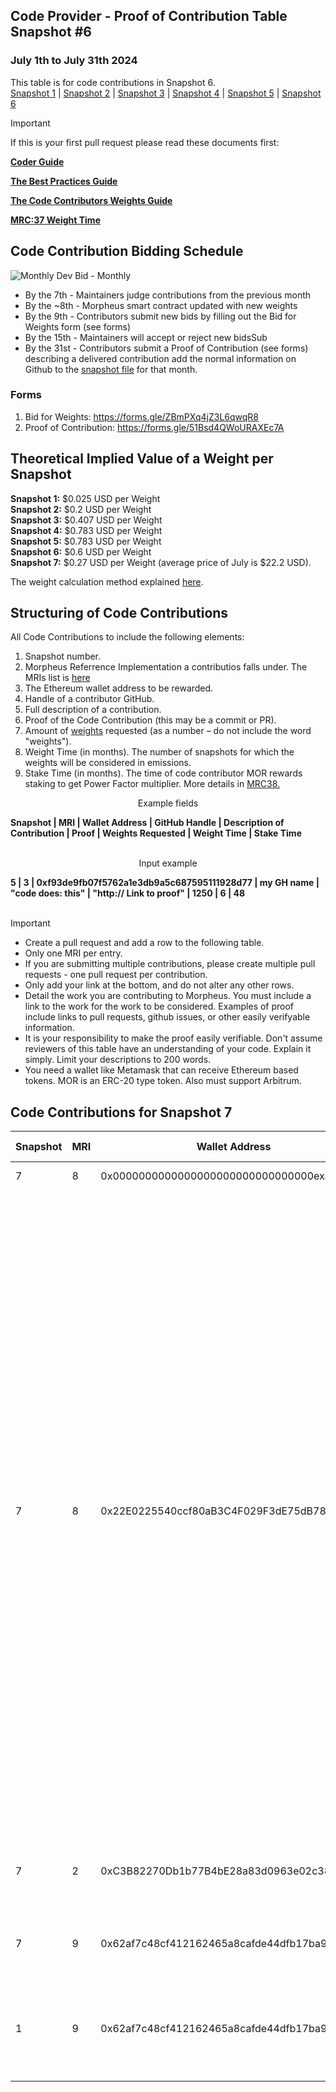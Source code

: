 ## Code Provider - Proof of Contribution Table Snapshot #6
### July 1th to July 31th 2024

This table is for code contributions in Snapshot 6.  
[Snapshot 1](https://github.com/MorpheusAIs/Docs/blob/main/Contributions/Code%20-%20Proof_Of_ContributionSnapshot1.md) | [Snapshot 2](https://github.com/MorpheusAIs/Docs/blob/main/Contributions/Code%20-%20Proof_Of_ContributionSnapshot2.md) | [Snapshot 3](https://github.com/MorpheusAIs/Docs/blob/main/Contributions/Code%20-%20Proof_Of_ContributionSnapshot3.md) | [Snapshot 4](https://github.com/MorpheusAIs/Docs/blob/main/Contributions/Code%20-%20Proof_Of_ContributionSnapshot4.md) | [Snapshot 5](https://github.com/MorpheusAIs/Docs/blob/main/Contributions/Code%20-%20Proof_Of_ContributionSnapshot5.md) | [Snapshot 6](https://github.com/MorpheusAIs/Docs/blob/main/Contributions/Code%20-%20Proof_Of_ContributionSnapshot6.md)

> [!IMPORTANT]  
> If this is your first pull request please read these documents first:
> 
> [**Coder Guide**](https://github.com/MorpheusAIs/Docs/blob/main/!KEYDOCS%20README%20FIRST!/Code%20Providers/Coder%20Guide.md)
>  
> [**The Best Practices Guide**](https://github.com/MorpheusAIs/Docs/blob/main/!KEYDOCS%20README%20FIRST!/Code%20Providers/Code%20Contributor%20Best%20Practices.md)
> 
> [**The Code Contributors Weights Guide**](https://github.com/MorpheusAIs/Docs/blob/main/!KEYDOCS%20README%20FIRST!/Code%20Providers/Code%20Contributor%20Weights%20Guide.md)
>   
> [**MRC:37 Weight Time**](https://github.com/MorpheusAIs/MRC/blob/main/IN%20PROGRESS/MRC37.md)

## Code Contribution Bidding Schedule

![Monthly Dev Bid - Monthly](https://github.com/MorpheusAIs/MRC/assets/76454555/b4c42782-ca45-4a87-9583-12357cab2e85)

- By the 7th - Maintainers judge contributions from the previous month
- By the ~8th - Morpheus smart contract updated with new weights
- By the 9th - Contributors submit new bids by filling out the Bid for Weights form (see forms) 
- By the 15th - Maintainers will accept or reject new bidsSub
- By the 31st - Contributors submit a Proof of Contribution (see forms) describing a delivered contribution add the normal information on Github to the [snapshot file](https://github.com/MorpheusAIs/Docs/tree/main/Contributions) for that month.

### Forms
1. Bid for Weights: https://forms.gle/ZBmPXq4jZ3L6qwqR8
2. Proof of Contribution: https://forms.gle/51Bsd4QWoURAXEc7A

## Theoretical Implied Value of a Weight per Snapshot
**Snapshot 1:** $0.025 USD per Weight  
**Snapshot 2:** $0.2 USD per Weight  
**Snapshot 3:** $0.407 USD per Weight  
**Snapshot 4:** $0.783 USD per Weight  
**Snapshot 5:** $0.783 USD per Weight  
**Snapshot 6:** $0.6 USD per Weight  
**Snapshot 7:** $0.27 USD per Weight (average price of July is $22.2 USD).

The weight calculation method explained [here](https://github.com/MorpheusAIs/Docs/blob/main/!KEYDOCS%20README%20FIRST!/Code%20Providers/Code%20Contributor%20Weights%20Guide.md#calculating-the-implied-value-of-weights).

## Structuring of Code Contributions

All Code Contributions to include the following elements:

1. Snapshot number.
2. Morpheus Referrence Implementation a contributios falls under. The MRIs list is [here](https://github.com/MorpheusAIs/Docs/blob/main/!KEYDOCS%20README%20FIRST!/Code%20Providers/Morpheus%20Reference%20Implementations%20(MRI).md)
3. The Ethereum wallet address to be rewarded.
4. Handle of a contributor GitHub.
5. Full description of a contribution.
6. Proof of the Code Contribution (this may be a commit or PR).
7. Amount of [weights](https://github.com/MorpheusAIs/Docs/blob/main/!KEYDOCS%20README%20FIRST!/Code%20Providers/Code%20Contributor%20Weights%20Guide.md#calculating-the-implied-value-of-weights) requested (as a number – do not include the word "weights").
8. Weight Time (in months). The number of snapshots for which the weights will be considered in emissions.
9. Stake Time (in months). The time of code contributor MOR rewards staking to get Power Factor multiplier. More details in [MRC38.](https://github.com/MorpheusAIs/MRC/blob/main/IN%20PROGRESS/MRC38.md)
   

<p align="center">Example fields</p>
<b>Snapshot | MRI | Wallet Address | GitHub Handle | Description of Contribution | Proof | Weights Requested | Weight Time | Stake Time </b>
<br><br>
<p align="center">Input example</p>
<b>5 | 3 | 0xf93de9fb07f5762a1e3db9a5c687595111928d77 | my GH name | "code does: this" | "http:// Link to proof" | 1250 | 6 | 48 </b>
<br><br>

> [!IMPORTANT]
>
> - Create a pull request and add a row to the following table.
> - Only one MRI per entry.
> - If you are submitting multiple contributions, please create multiple pull requests - one pull request per contribution.
> - Only add your link at the bottom, and do not alter any other rows.
> - Detail the work you are contributing to Morpheus. You must include a link to the work for the work to be considered. Examples of proof include links to pull requests, github issues, or other easily verifyable information.
> - It is your responsibility to make the proof easily verifiable. Don't assume reviewers of this table have an understanding of your code. Explain it simply. Limit your descriptions to 200 words.
> - You need a wallet like Metamask that can receive Ethereum based tokens. MOR is an ERC-20 type token. Also must support Arbitrum.

## Code Contributions for Snapshot 7

| **Snapshot** | **MRI** | **Wallet Address**                         | **GitHub Handle** | **Description of Contribution**        | **Proof of Contribution**   | **Weights Requested** | **Weight Time** | **Stake Time**
| ---------- | ----- | ------------------------------------------ | ----------------- | ---------------------------------- | --------------------------- | ------------- | -------- | ------ |
| 7            | 8       | 0x0000000000000000000000000000000example | contributor  | Description of Contribution  | Proof of contribution links | 1250  | 3 | 48 |
| 7            | 8       | 0x22E0225540ccf80aB3C4F029F3dE75dB785754A3 | NirmaanAI  | Developed a claiming application/dashboard that enables capital and code contributors to connect their wallets and easily claim their rewards. The application features a simple, effective UI and follows a three-step process. First, users connect their wallets to load their accrued rewards. Second, they claim these rewards to an Arbitrum receiver address of their choice. In the final step, a timer and current balance are displayed, updating in real-time when the tokens arrive, and a confirmation card shows the updated balance and the amount of reward sent to the Arbitrum wallet. Additionally, the application includes a separate page where users can track their MOR token holdings on Arbitrum without needing to connect their wallets. This application is built directly on top of the distribution contract, ensuring direct interaction with the contract through our efficient and aesthetically pleasing UI. The streamlined claim process guarantees complete security while providing a seamless user experience. | [MOR Rewards Claim App](https://testing-2nm.pages.dev/) | 14000  | 11 | 0 |
| 7            | 2       | 0xC3B82270Db1b77B4bE28a83d0963e02c38A9d13f | artfuljars | Create 0.0.9 mac + windows build, create continuous integration (CI) pipeline for automatic Windows build creation  | https://github.com/MorpheusAIs/moragents/pull/46, https://github.com/MorpheusAIs/moragents/pull/43 | 132000 | | | 
| 7 | 9 | 0x62af7c48cf412162465a8cafde44dfb17ba96038 | antonb | Setup Morpheus Gitbook, pay for premium, fill with basic content that will be extended over time | [Morpheus Gitbook](https://morpheusai.gitbook.io/docs) | 35000  | 12 | 57 |
| 1 | 9 | 0x62af7c48cf412162465a8cafde44dfb17ba96038 | antonb | Support of MOR rewards staking launch, contract and dashboard testing and providing feedback, creating of testnet and mainnet guides and FAQ | [Testnet Guide](https://github.com/MorpheusAIs/Docs/blob/main/!KEYDOCS%20README%20FIRST!/FAQs%20%26%20Guides/Guides/MOR/Testnet/MOR%20Rewards%20Staking%20Testnet%20Contract%20Guide.md), [Mainnet Guide](https://github.com/MorpheusAIs/Docs/blob/main/!KEYDOCS%20README%20FIRST!/FAQs%20%26%20Guides/Guides/MOR/Mainnet/MOR%20Rewards%20Staking%20Mainnet%20Contract%20Guide.md), [FAQ](https://github.com/MorpheusAIs/Docs/blob/main/!KEYDOCS%20README%20FIRST!/FAQs%20%26%20Guides/MOR%20Rewards%20Staking%20FAQ.md) | 15000  | 4 | 57 |
